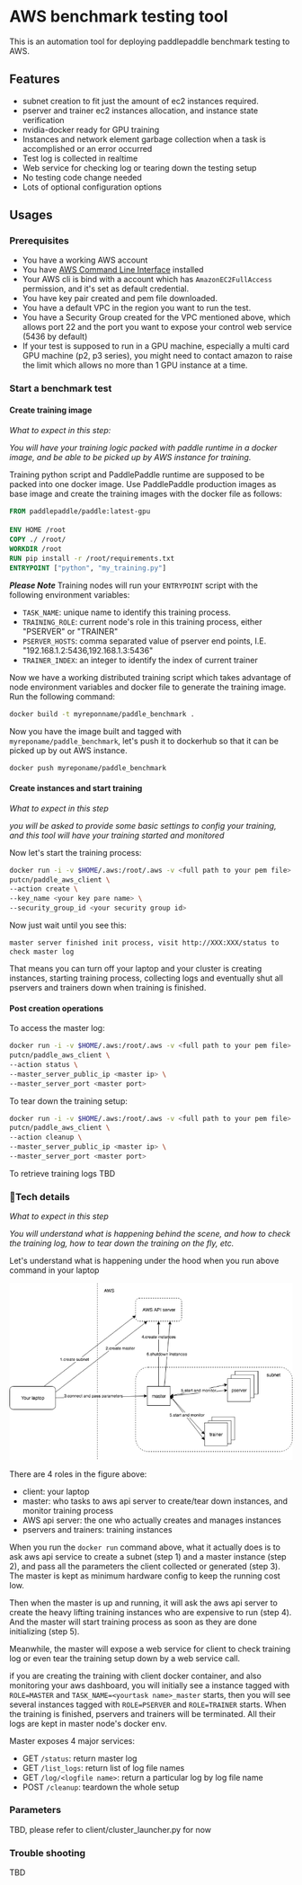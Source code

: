 # AWS benchmark testing tool
This is an automation tool for deploying paddlepaddle benchmark testing to AWS.

## Features

 - subnet creation to fit just the amount of ec2 instances required.
 - pserver and trainer ec2 instances allocation, and instance state verification
 - nvidia-docker ready for GPU training
 - Instances and network element garbage collection when a task is accomplished or an error occurred
 - Test log is collected in realtime
 - Web service for checking log or tearing down the testing setup
 - No testing code change needed
 - Lots of optional configuration options

 ## Usages

 ### Prerequisites

 - You have a working AWS account
 - You have [AWS Command Line Interface](https://aws.amazon.com/cli/) installed
 - Your AWS cli is bind with a account which has `AmazonEC2FullAccess` permission, and it's set as default credential.
 - You have key pair created and pem file downloaded.
 - You have a default VPC in the region you want to run the test.
 - You have a Security Group created for the VPC mentioned above, which allows port 22 and the port you want to expose your control web service (5436 by default)
 - If your test is supposed to run in a GPU machine, especially a multi card GPU machine (p2, p3 series), you might need to contact amazon to raise the limit which allows no more than 1 GPU instance at a time.

 ### Start a benchmark test

#### Create training image

*What to expect in this step:*

*You will have your training logic packed with paddle runtime in a docker image, and be able to be picked up by AWS instance for training.*

Training python script and PaddlePaddle runtime are supposed to be packed into one docker image. Use PaddlePaddle production images as base image and create the training images with the docker file as follows:

```Dockerfile
FROM paddlepaddle/paddle:latest-gpu

ENV HOME /root
COPY ./ /root/
WORKDIR /root
RUN pip install -r /root/requirements.txt
ENTRYPOINT ["python", "my_training.py"]
```

***Please Note***
Training nodes will run your `ENTRYPOINT` script with the following environment variables:

 - `TASK_NAME`: unique name to identify this training process.
 - `TRAINING_ROLE`: current node's role in this training process, either "PSERVER" or "TRAINER"
 - `PSERVER_HOSTS`: comma separated value of pserver end points, I.E. "192.168.1.2:5436,192.168.1.3:5436"
 - `TRAINER_INDEX`: an integer to identify the index of current trainer

 Now we have a working distributed training script which takes advantage of node environment variables and docker file to generate the training image. Run the following command:

 ```bash
 docker build -t myreponname/paddle_benchmark .
 ```

 Now you have the image built and tagged with `myreponame/paddle_benchmark`, let's push it to dockerhub so that it can be picked up by out AWS instance.

 ```bash
 docker push myreponame/paddle_benchmark
 ```

#### Create instances and start training

*What to expect in this step*

*you will be asked to provide some basic settings to config your training, and this tool will have your training started and monitored*

Now let's start the training process:

```bash
docker run -i -v $HOME/.aws:/root/.aws -v <full path to your pem file>:/<key pare name>.pem \
putcn/paddle_aws_client \
--action create \
--key_name <your key pare name> \
--security_group_id <your security group id>
```

Now just wait until you see this:
```
master server finished init process, visit http://XXX:XXX/status to check master log
```
That means you can turn off your laptop and your cluster is creating instances, starting training process, collecting logs and eventually shut all pservers and trainers down when training is finished.

#### Post creation operations

To access the master log:

```bash
docker run -i -v $HOME/.aws:/root/.aws -v <full path to your pem file>:/<key pare name>.pem \
putcn/paddle_aws_client \
--action status \
--master_server_public_ip <master ip> \
--master_server_port <master port>
```

To tear down the training setup:

```bash
docker run -i -v $HOME/.aws:/root/.aws -v <full path to your pem file>:/<key pare name>.pem \
putcn/paddle_aws_client \
--action cleanup \
--master_server_public_ip <master ip> \
--master_server_port <master port>
```

To retrieve training logs
TBD

### Tech details

*What to expect in this step*

*You will understand what is happening behind the scene, and how to check the training log, how to tear down the training on the fly, etc.*

Let's understand what is happening under the hood when you run above command in your laptop

![alt](diagram.png)

There are 4 roles in the figure above:
 - client: your laptop
 - master: who tasks to aws api server to create/tear down instances, and monitor training process
 - AWS api server: the one who actually creates and manages instances
 - pservers and trainers: training instances

When you run the `docker run` command above, what it actually does is to ask aws api service to create a subnet (step 1) and a master instance (step 2), and pass all the parameters the client collected or generated (step 3). The master is kept as minimum hardware config to keep the running cost low.

Then when the master is up and running, it will ask the aws api server to create the heavy lifting training instances who are expensive to run (step 4). And the master will start training process as soon as they are done initializing (step 5).

Meanwhile, the master will expose a web service for client to check training log or even tear the training setup down by a web service call.

if you are creating the training with client docker container, and also monitoring your aws dashboard, you will initially see a instance tagged with `ROLE=MASTER` and `TASK_NAME=<yourtask name>_master` starts, then you will see several instances tagged with `ROLE=PSERVER` and `ROLE=TRAINER` starts.
When the training is finished, pservers and trainers will be terminated. All their logs are kept in master node's docker env.

Master exposes 4 major services:

 - GET `/status`: return master log
 - GET `/list_logs`: return list of log file names
 - GET `/log/<logfile name>`: return a particular log by log file name
 - POST `/cleanup`: teardown the whole setup


### Parameters

TBD, please refer to client/cluster_launcher.py for now

### Trouble shooting

TBD
